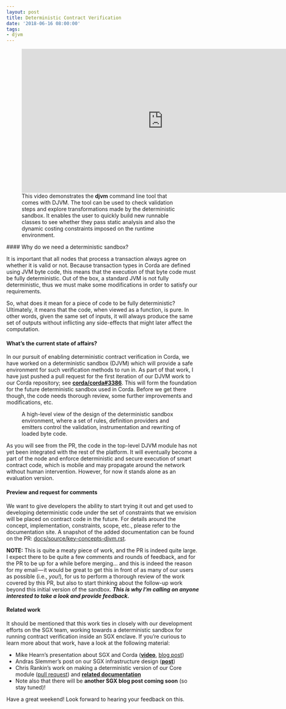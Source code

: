 ```yaml
---
layout: post
title: Deterministic Contract Verification
date: '2018-06-16 08:00:00'
tags:
- djvm
---
```


<figure class="kg-card kg-embed-card kg-card-hascaption"><iframe src="https://player.vimeo.com/video/275577309?app_id=122963" width="740" height="376" frameborder="0" allow="autoplay; fullscreen" allowfullscreen title="Deterministic JVM"></iframe><figcaption>This video demonstrates the <strong>djvm</strong> command line tool that comes with DJVM. The tool can be used to check validation steps and explore transformations made by the deterministic sandbox. It enables the user to quickly build new runnable classes to see whether they pass static analysis and also the dynamic costing constraints imposed on the runtime environment.</figcaption></figure>
#### Why do we need a deterministic sandbox?

It is important that all nodes that process a transaction always agree on whether it is valid or not. Because transaction types in Corda are defined using JVM byte code, this means that the execution of that byte code must be fully deterministic. Out of the box, a standard JVM is not fully deterministic, thus we must make some modifications in order to satisfy our requirements.

So, what does it mean for a piece of code to be fully deterministic? Ultimately, it means that the code, when viewed as a function, is pure. In other words, given the same set of inputs, it will always produce the same set of outputs without inflicting any side-effects that might later affect the computation.

#### What’s the current state of affairs?

In our pursuit of enabling deterministic contract verification in Corda, we have worked on a deterministic sandbox (DJVM) which will provide a safe environment for such verification methods to run in. As part of that work, I have just pushed a pull request for the first iteration of our DJVM work to our Corda repository; see [**corda/corda#3386**](https://github.com/corda/corda/pull/3386). This will form the foundation for the future deterministic sandbox used in Corda. Before we get there though, the code needs thorough review, some further improvements and modifications, etc.

<figure class="kg-card kg-image-card kg-card-hascaption"><img src="https://cdn-images-1.medium.com/max/1600/1*VbYw-mrrVrrZSnqlt9ooNg.png" class="kg-image" alt><figcaption>A high-level view of the design of the deterministic sandbox environment, where a set of rules, definition providers and emitters control the validation, instrumentation and rewriting of loaded byte code.</figcaption></figure>

As you will see from the PR, the code in the top-level DJVM module has not yet been integrated with the rest of the platform. It will eventually become a part of the node and enforce deterministic and secure execution of smart contract code, which is mobile and may propagate around the network without human intervention. However, for now it stands alone as an evaluation version.

#### Preview and request for comments

We want to give developers the ability to start trying it out and get used to developing deterministic code under the set of constraints that we envision will be placed on contract code in the future. For details around the concept, implementation, constraints, scope, etc., please refer to the documentation site. A snapshot of the added documentation can be found on the PR: [docs/source/key-concepts-djvm.rst](https://github.com/corda/corda/blob/9228b5e093f95155d4c3bafa53f96bae8007b446/docs/source/key-concepts-djvm.rst).

**NOTE:** This is quite a meaty piece of work, and the PR is indeed quite large. I expect there to be quite a few comments and rounds of feedback, and for the PR to be up for a while before merging… and this is indeed the reason for my email — it would be great to get this in front of as many of our users as possible (i.e., _you!_), for us to perform a thorough review of the work covered by this PR, but also to start thinking about the follow-up work beyond this initial version of the sandbox. **_This is why I’m calling on anyone interested to take a look and provide feedback._**

#### Related work

It should be mentioned that this work ties in closely with our development efforts on the SGX team, working towards a deterministic sandbox for running contract verification inside an SGX enclave. If you’re curious to learn more about that work, have a look at the following material:

- Mike Hearn’s presentation about SGX and Corda ([**video**](https://vimeo.com/226936471), [blog post](https://www.corda.net/2017/06/corda-sgx-privacy-update/))
- Andras Slemmer’s post on our SGX infrastructure design ([**post**](https://groups.io/g/corda-dev/topic/sgx_design/19247114?p=,,,20,0,0,0::recentpostdate%2Fsticky,,,20,2,0,19247114))
- Chris Rankin’s work on making a deterministic version of our Core module ([pull request](https://github.com/corda/corda/pull/3262)) and [**related documentation**](https://docs.corda.net/head/deterministic-modules.html)
- Note also that there will be **another SGX blog post coming soon** (so stay tuned)!

Have a great weekend! Look forward to hearing your feedback on this.

